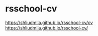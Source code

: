 # rsschool-cv
https://shliudmila.github.io/rsschool-cv/cv
https://shliudmila.github.io/rsschool-cv/
